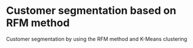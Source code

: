 # Customer segmentation based on RFM method

Customer segmentation by using the RFM method and K-Means clustering
